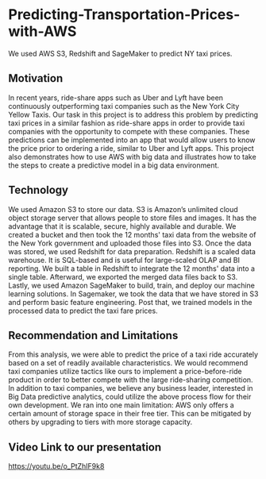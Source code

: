 # Predicting-Transportation-Prices-with-AWS
We used AWS S3, Redshift and SageMaker to predict NY taxi prices. 


## Motivation   
In recent years, ride-share apps such as Uber and Lyft have been continuously outperforming taxi companies such as the New York City Yellow Taxis. Our task in this project is to address this problem by predicting taxi prices in a similar fashion as ride-share apps in order to provide taxi companies with the opportunity to compete with these companies. These predictions can be implemented into an app that would allow users to know the price prior to ordering a ride, similar to Uber and Lyft apps. This project also demonstrates how to use AWS with big data and illustrates how to take the steps to create a predictive model in a big data environment.

## Technology   
We used Amazon S3 to store our data. S3 is Amazon’s unlimited cloud object storage server that allows people to store files and images. It has the advantage that it is scalable, secure, highly available and durable. We created a bucket and then took the 12 months' taxi data from the website of the New York government and uploaded those files into S3. Once the data was stored, we used Redshift for data preparation. Redshift is a scaled data warehouse. It is SQL-based and is useful for large-scaled OLAP and BI reporting. We built a table in Redshift to integrate the 12 months' data into a single table. Afterward, we exported the merged data files back to S3. Lastly, we used Amazon SageMaker to build, train, and deploy our machine learning solutions. In Sagemaker, we took the data that we have stored in S3 and perform basic feature engineering. Post that, we trained models in the processed data to predict the taxi fare prices.

## Recommendation and Limitations   
From this analysis, we were able to predict the price of a taxi ride accurately based on a set of readily available characteristics. We would recommend taxi companies utilize tactics like ours to implement a price-before-ride product in order to better compete with the large ride-sharing competition. In addition to taxi companies, we believe any business leader, interested in Big Data predictive analytics, could utilize the above process flow for their own development. We ran into one main limitation: AWS only offers a certain amount of storage space in their free tier. This can be mitigated by others by upgrading to tiers with more storage capacity.

## Video Link to our presentation   
https://youtu.be/o_PtZhIF9k8
